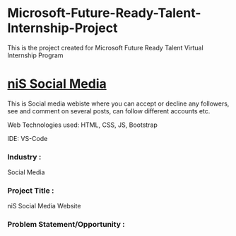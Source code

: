 # Microsoft-Future-Ready-Talent-Internship-Project

This is the project created for Microsoft Future Ready Talent Virtual Internship Program

# <a href="https://ashy-forest-0978d2910.azurestaticapps.net/index.html">niS Social Media</a>

This is Social media webiste where you can accept or decline any followers, see and comment on several posts, can follow different accounts etc.

Web Technologies used: HTML, CSS, JS, Bootstrap

IDE: VS-Code

### Industry :

Social Media


### Project Title :

niS Social Media Website 


### Problem Statement/Opportunity :

